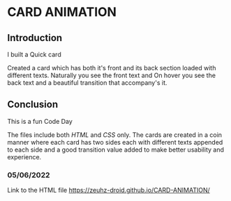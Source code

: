 # CARD ANIMATION

## Introduction

I built a Quick card 

Created a card which has both it's front and its back section loaded with different texts. Naturally you see the front text and On hover you see the back text and a beautiful transition that accompany's it.


## Conclusion

This is a fun Code Day

The files include both *HTML* and *CSS* only. The cards are created in a coin manner where each card has two sides each with different texts appended to each side and a good transition value added to make better usability and experience.

### 05/06/2022

Link to the HTML file https://zeuhz-droid.github.io/CARD-ANIMATION/
